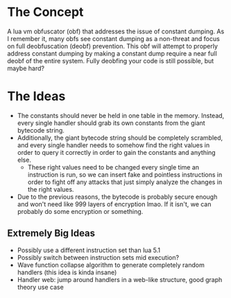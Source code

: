 # The Concept
A lua vm obfuscator (obf) that addresses the issue of constant dumping. As I remember it, many obfs see constant dumping as a non-threat and focus on full deobfuscation (deobf) prevention. This obf will attempt to properly address constant dumping by making a constant dump require a near full deobf of the entire system. Fully deobfing your code is still possible, but maybe hard?

# The Ideas
 - The constants should never be held in one table in the memory. Instead, every single handler should grab its own constants from the giant bytecode string.
 - Additionally, the giant bytecode string should be completely scrambled, and every single handler needs to somehow find the right values in order to query it correctly in order to gain the constants and anything else.
    - These right values need to be changed every single time an instruction is run, so we can insert fake and pointless instructions in order to fight off any attacks that just simply analyze the changes in the right values.
  - Due to the previous reasons, the bytecode is probably secure enough and won't need like 999 layers of encryption lmao. If it isn't, we can probably do some encryption or something. 

## Extremely Big Ideas
 - Possibly use a different instruction set than lua 5.1
 - Possibly switch between instruction sets mid execution?
 - Wave function collapse algorithm to generate completely random handlers (this idea is kinda insane)
 - Handler web: jump around handlers in a web-like structure, good graph theory use case